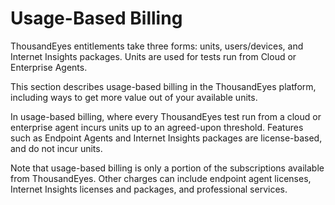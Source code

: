 # Usage-Based Billing

ThousandEyes entitlements take three forms: units, users/devices, and Internet Insights packages. Units are used for tests run from Cloud or Enterprise Agents.

This section describes usage-based billing in the ThousandEyes platform, including ways to get more value out of your available units.

In usage-based billing, where every ThousandEyes test run from a cloud or enterprise agent incurs units up to an agreed-upon threshold. Features such as Endpoint Agents and Internet Insights packages are license-based, and do not incur units.

Note that usage-based billing is only a portion of the subscriptions available from ThousandEyes. Other charges can include endpoint agent licenses, Internet Insights licenses and packages, and professional services.
